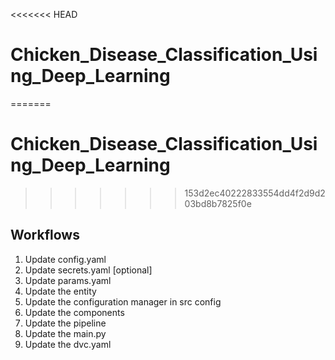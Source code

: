 <<<<<<< HEAD
# Chicken_Disease_Classification_Using_Deep_Learning
=======

# Chicken_Disease_Classification_Using_Deep_Learning

>>>>>>> 153d2ec40222833554dd4f2d9d203bd8b7825f0e

## Workflows

1. Update config.yaml
2. Update secrets.yaml [optional]
3. Update params.yaml
4. Update the entity
5. Update the configuration manager in src config
6. Update the components
7. Update the pipeline
8. Update the main.py
9. Update the dvc.yaml